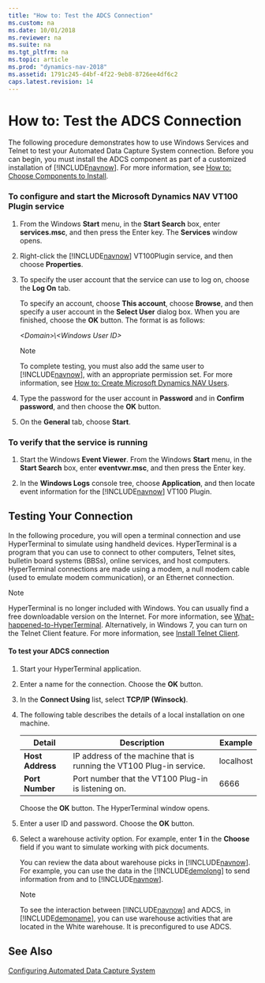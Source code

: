 ```yaml
---
title: "How to: Test the ADCS Connection"
ms.custom: na
ms.date: 10/01/2018
ms.reviewer: na
ms.suite: na
ms.tgt_pltfrm: na
ms.topic: article
ms.prod: "dynamics-nav-2018"
ms.assetid: 1791c245-d4bf-4f22-9eb8-8726ee4df6c2
caps.latest.revision: 14
---
```

# How to: Test the ADCS Connection
The following procedure demonstrates how to use Windows Services and Telnet to test your Automated Data Capture System connection. Before you can begin, you must install the ADCS component as part of a customized installation of [!INCLUDE[navnow](includes/navnow_md.md)]. For more information, see [How to: Choose Components to Install](How-to--Choose-Components-to-Install.md).  

### To configure and start the Microsoft Dynamics NAV VT100 Plugin service  

1.  From the Windows **Start** menu, in the **Start Search** box, enter **services.msc**, and then press the Enter key. The **Services** window opens.  

2.  Right-click the [!INCLUDE[navnow](includes/navnow_md.md)] VT100Plugin service, and then choose **Properties**.  

3.  To specify the user account that the service can use to log on, choose the **Log On** tab.  

     To specify an account, choose **This account**, choose **Browse**, and then specify a user account in the **Select User** dialog box. When you are finished, choose the **OK** button. The format is as follows:  

     *\<Domain>\\\<Windows User ID>*  

    > [!NOTE]  
    >  To complete testing, you must also add the same user to [!INCLUDE[navnow](includes/navnow_md.md)], with an appropriate permission set. For more information, see [How to: Create Microsoft Dynamics NAV Users](How-to--Create-Microsoft-Dynamics-NAV-Users.md).  

4.  Type the password for the user account in **Password** and in **Confirm password**, and then choose the **OK** button.  

5.  On the **General** tab, choose **Start**.  

### To verify that the service is running  

1.  Start the Windows **Event Viewer**. From the Windows **Start** menu, in the **Start Search** box, enter **eventvwr.msc**, and then press the Enter key.  

2.  In the **Windows Logs** console tree, choose **Application**, and then locate event information for the [!INCLUDE[navnow](includes/navnow_md.md)] VT100 Plugin.  

## Testing Your Connection  
 In the following procedure, you will open a terminal connection and use HyperTerminal to simulate using handheld devices. HyperTerminal is a program that you can use to connect to other computers, Telnet sites, bulletin board systems \(BBSs\), online services, and host computers. HyperTerminal connections are made using a modem, a null modem cable \(used to emulate modem communication\), or an Ethernet connection.  

> [!NOTE]  
>  HyperTerminal is no longer included with Windows. You can usually find a free downloadable version on the Internet. For more information, see [What-happened-to-HyperTerminal](https://go.microsoft.com/fwlink/?LinkId=222571). Alternatively, in Windows 7, you can turn on the Telnet Client feature. For more information, see [Install Telnet Client](https://go.microsoft.com/fwlink/?LinkId=248471).  

#### To test your ADCS connection  

1.  Start your HyperTerminal application.  

2.  Enter a name for the connection. Choose the **OK** button.  

3.  In the **Connect Using** list, select **TCP/IP \(Winsock\)**.  

4.  The following table describes the details of a local installation on one machine.  

    |Detail|Description|Example|  
    |------------|-----------------|-------------|  
    |**Host Address**|IP address of the machine that is running the VT100 Plug-in service.|localhost|  
    |**Port Number**|Port number that the VT100 Plug-in is listening on.|6666|  

     Choose the **OK** button. The HyperTerminal window opens.  

5.  Enter a user ID and password. Choose the **OK** button.  

6.  Select a warehouse activity option. For example, enter **1** in the **Choose** field if you want to simulate working with pick documents.  

     You can review the data about warehouse picks in [!INCLUDE[navnow](includes/navnow_md.md)]. For example, you can use the data in the [!INCLUDE[demolong](includes/demolong_md.md)] to send information from and to [!INCLUDE[navnow](includes/navnow_md.md)].  

    > [!NOTE]  
    >  To see the interaction between [!INCLUDE[navnow](includes/navnow_md.md)] and ADCS, in [!INCLUDE[demoname](includes/demoname_md.md)], you can use warehouse activities that are located in the White warehouse. It is preconfigured to use ADCS.  

## See Also  
 [Configuring Automated Data Capture System](Configuring-Automated-Data-Capture-System.md)
